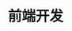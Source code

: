 ﻿---
title: "前端开发"
description: "看得见的就是真实的吗"
slug: "前端开发"
image: "michael-dziedzic-qDG7XKJLKbs-unsplash.jpg"
---

